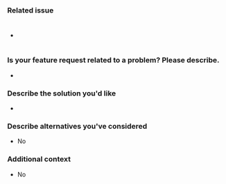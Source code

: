 ### Related issue

- #

### Is your feature request related to a problem? Please describe.

-

### Describe the solution you'd like

-

### Describe alternatives you've considered

- No

### Additional context

- No
